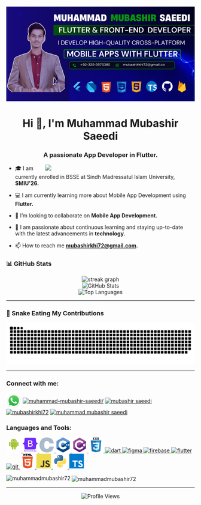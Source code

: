 <p align="center">
    <img alt="Coding" src="https://github.com/muhammadmubashir72/muhammadmubashir72/blob/main/banner.png"  >
</p>

<h1 align="center">Hi 👋, I'm Muhammad Mubashir Saeedi</h1>
<h3 align="center">A passionate App Developer in Flutter.</h3>
<img align="right" width ="400 alt="coding" src="https://cdn.mos.cms.futurecdn.net/9QTpESGBXa32D29J77VR3d-1200-80.jpg">

- 🎓 I am currently enrolled in BSSE at Sindh Madressatul Islam University, **SMIU'26.**

- 💻 I am currently learning more about Mobile App Development using **Flutter.**

- 👯 I’m looking to collaborate on **Mobile App Development.**

- 🌱 I am passionate about continuous learning and staying up-to-date with the latest advancements in **technology.**

- 📫 How to reach me **mubashirkhi72@gmail.com.**


### 📊 GitHub Stats

<div align="center">
  <img src="https://streak-stats.demolab.com?user=muhammadmubashir72&locale=en&mode=daily&theme=dark&hide_border=false&border_radius=5&order=3" height="220" alt="streak graph"  />
</div>

<div align="center">
  <img src="https://github-readme-stats.vercel.app/api?username=muhammadmubashir72&show_icons=true&theme=radical&hide_border=true&include_all_commits=true&count_private=true" alt="GitHub Stats" width="48%" />
  
</div>

<div align="center">
  <img src="https://github-readme-stats.vercel.app/api/top-langs/?username=muhammadmubashir72&layout=compact&theme=radical&hide_border=true" alt="Top Languages" width="48%" />
</div>

---

### 🐍 Snake Eating My Contributions

<div align="center">
  <img src="https://raw.githubusercontent.com/Platane/snk/output/github-contribution-grid-snake.svg" alt="Snake Animation" />
</div>

---


<h3 align="left">Connect with me:</h3>
<p align="left">
    <a href="https://wa.me/+923253570380" target="_blank"><img align="center" src="https://github.com/asadumair00464/asadumair00464/blob/main/whatsapp.jpeg" alt="muhammad-mubashir-saeedi-57219b247" height="40" width="40" /></a>
<a href="https://linkedin.com/in/muhammad-mubashir-saeedi/" target="_blank"><img align="center" src="https://raw.githubusercontent.com/rahuldkjain/github-profile-readme-generator/master/src/images/icons/Social/linked-in-alt.svg" alt="muhammad-mubashir-saeedi/" height="30" width="40" /></a>
<a href="https://www.facebook.com/profile.php?id=100083407571080" target="blank"><img align="center" src="https://raw.githubusercontent.com/rahuldkjain/github-profile-readme-generator/master/src/images/icons/Social/facebook.svg" alt="mubashir saeedi" height="30" width="40" /></a>
<a href="https://instagram.com/mubashirkhi72" target="_blank"><img align="center" src="https://raw.githubusercontent.com/rahuldkjain/github-profile-readme-generator/master/src/images/icons/Social/instagram.svg" alt="mubashirkhi72" height="30" width="40" /></a>
<a href="https://www.youtube.com/channel/UC7SKnaCCSVx3KSfR17fatwA" target="_blank"><img align="center" src="https://raw.githubusercontent.com/rahuldkjain/github-profile-readme-generator/master/src/images/icons/Social/youtube.svg" alt="muhammad mubashir saeedi" height="30" width="40" /></a>

</p>

<h3 align="left">Languages and Tools:</h3>
<p align="left"> <a href="https://developer.android.com" target="_blank" rel="noreferrer"> <img src="https://raw.githubusercontent.com/devicons/devicon/master/icons/android/android-original-wordmark.svg" alt="android" width="40" height="40"/> </a> <a href="https://getbootstrap.com" target="_blank" rel="noreferrer"> <img src="https://raw.githubusercontent.com/devicons/devicon/master/icons/bootstrap/bootstrap-plain-wordmark.svg" alt="bootstrap" width="40" height="40"/> </a> <a href="https://www.cprogramming.com/" target="_blank" rel="noreferrer"> <img src="https://raw.githubusercontent.com/devicons/devicon/master/icons/c/c-original.svg" alt="c" width="40" height="40"/> </a> <a href="https://www.w3schools.com/cpp/" target="_blank" rel="noreferrer"> <img src="https://raw.githubusercontent.com/devicons/devicon/master/icons/cplusplus/cplusplus-original.svg" alt="cplusplus" width="40" height="40"/> </a> <a href="https://www.w3schools.com/cs/" target="_blank" rel="noreferrer"> <img src="https://raw.githubusercontent.com/devicons/devicon/master/icons/csharp/csharp-original.svg" alt="csharp" width="40" height="40"/> </a> <a href="https://www.w3schools.com/css/" target="_blank" rel="noreferrer"> <img src="https://raw.githubusercontent.com/devicons/devicon/master/icons/css3/css3-original-wordmark.svg" alt="css3" width="40" height="40"/> </a> <a href="https://dart.dev" target="_blank" rel="noreferrer"> <img src="https://www.vectorlogo.zone/logos/dartlang/dartlang-icon.svg" alt="dart" width="40" height="40"/> </a> <a href="https://www.figma.com/" target="_blank" rel="noreferrer"> <img src="https://www.vectorlogo.zone/logos/figma/figma-icon.svg" alt="figma" width="40" height="40"/> </a> <a href="https://firebase.google.com/" target="_blank" rel="noreferrer"> <img src="https://www.vectorlogo.zone/logos/firebase/firebase-icon.svg" alt="firebase" width="40" height="40"/> </a> <a href="https://flutter.dev" target="_blank" rel="noreferrer"> <img src="https://www.vectorlogo.zone/logos/flutterio/flutterio-icon.svg" alt="flutter" width="40" height="40"/> </a> <a href="https://git-scm.com/" target="_blank" rel="noreferrer"> <img src="https://www.vectorlogo.zone/logos/git-scm/git-scm-icon.svg" alt="git" width="40" height="40"/> </a> <a href="https://www.w3.org/html/" target="_blank" rel="noreferrer"> <img src="https://raw.githubusercontent.com/devicons/devicon/master/icons/html5/html5-original-wordmark.svg" alt="html5" width="40" height="40"/> </a> <a href="https://developer.mozilla.org/en-US/docs/Web/JavaScript" target="_blank" rel="noreferrer"> <img src="https://raw.githubusercontent.com/devicons/devicon/master/icons/javascript/javascript-original.svg" alt="javascript" width="40" height="40"/> </a> <a href="https://www.python.org" target="_blank" rel="noreferrer"> <img src="https://raw.githubusercontent.com/devicons/devicon/master/icons/python/python-original.svg" alt="python" width="40" height="40"/> </a> <a href="https://www.typescriptlang.org/" target="_blank" rel="noreferrer"> <img src="https://raw.githubusercontent.com/devicons/devicon/master/icons/typescript/typescript-original.svg" alt="typescript" width="40" height="40"/> </a> </p>

<p><img align="left" src="https://github-readme-stats.vercel.app/api/top-langs?username=muhammadmubashir72&show_icons=true&locale=en&layout=compact" alt="muhammadmubashir72" /></p>

<p>&nbsp;<img align="center" src="https://github-readme-stats.vercel.app/api?username=muhammadmubashir72&show_icons=true&locale=en" alt="muhammadmubashir72" /></p>

---

<p align="center">
  <img src="https://komarev.com/ghpvc/?username=muhammadmubashir72&label=Profile%20Views&color=blueviolet&style=flat" alt="Profile Views" />
</p>
